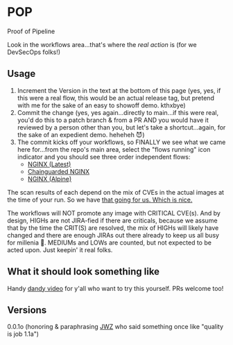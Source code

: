 # POP
Proof of Pipeline

Look in the workflows area...that's where the *real action* is (for we DevSecOps folks!)

## Usage
1. Increment the Version in the text at the bottom of this page (yes, yes, if this were a real flow, this would be an actual release tag, but pretend with me for the sake of an easy to showoff demo. kthxbye)
2. Commit the change (yes, yes again...directly to main...if this were real, you'd do this to a patch branch & from a PR AND you would have it reviewed by a person other than you, but let's take a shortcut...again, for the sake of an expedient demo. heheheh 😈)
3. The commit kicks off your workflows, so FINALLY we see what we came here for...from the repo's main area, select the "flows running" icon indicator and you should see three order independent flows:
   - [NGINX (Latest)](https://hub.docker.com/_/nginx/tags?name=latest)
   - [Chainguarded NGINX](https://images.chainguard.dev/directory/image/nginx/compare)
   - [NGINX (Alpine)](https://hub.docker.com/_/nginx/tags?name=alpine)

The scan results of each depend on the mix of CVEs in the actual images at the time of your run. So we have [that going for us. Which is nice.](https://youtu.be/X48G7Y0VWW4?feature=shared&t=60)

The workflows will NOT promote any image with CRITICAL CVE(s). And by design, HIGHs are not JIRA-fied if there are criticals, because we assume that by the time the CRIT(S) are resolved, the mix of HIGHs will likely have changed and there are enough JIRAs out there already to keep us all busy for millenia 😬. MEDIUMs and LOWs are counted, but not expected to be acted upon. Just keepin' it real folks.

## What it should look something like
Handy [dandy video](https://share.cleanshot.com/GvThjHwv) for y'all who want to try this yourself. PRs welcome too!

## Versions
0.0.1o (honoring & paraphrasing [JWZ](https://www.jwz.org/) who said something once like "quality is job 1.1a")
